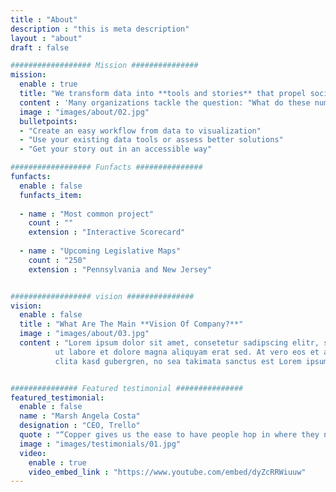 ```yaml
---
title : "About"
description : "this is meta description"
layout : "about"
draft : false

################## Mission ###############
mission:
  enable : true
  title: "We transform data into **tools and stories** that propel social change."
  content : 'Many organizations tackle the question: "What do these numbers mean?" We are dedicated to helping our clients answer that question through data visualization. We believe we can help unlock a path to advancing progress.'
  image : "images/about/02.jpg"
  bulletpoints:
  - "Create an easy workflow from data to visualization"
  - "Use your existing data tools or assess better solutions"
  - "Get your story out in an accessible way"

################## Funfacts ###############
funfacts:
  enable : false
  funfacts_item:
    
  - name : "Most common project"
    count : ""
    extension : "Interactive Scorecard"
    
  - name : "Upcoming Legislative Maps"
    count : "250"
    extension : "Pennsylvania and New Jersey"


################## vision ###############
vision:
  enable : false
  title : "What Are The Main **Vision Of Company?**"
  image : "images/about/03.jpg"
  content : "Lorem ipsum dolor sit amet, consetetur sadipscing elitr, sed diam nonumy eirmod tempor invidunt
          ut labore et dolore magna aliquyam erat sed. At vero eos et accusam et justo duo dolores et ea rebum. Stet
          clita kasd gubergren, no sea takimata sanctus est Lorem ipsum dolor sit amet orem ipsum dolor sit amet"


############### Featured testimonial ###############
featured_testimonial:
  enable : false
  name : "Marsh Angela Costa"
  designation : "CEO, Trello"
  quote : "“Copper gives us the ease to have people hop in where they need to, to get to a customer resolution really quickly.”"
  image : "images/testimonials/01.jpg"
  video:
    enable : true
    video_embed_link : "https://www.youtube.com/embed/dyZcRRWiuuw"
---
```

